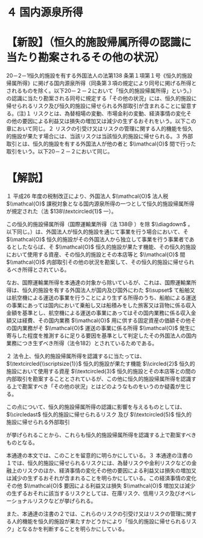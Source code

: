 # ４ 国内源泉所得

# 【新設】（恒久的施設帰属所得の認識に当たり勘案されるその他の状況）

20－2－1恒久的施設を有する外国法人の法第138 条第１項第１号《恒久的施設帰属所得》に掲げる国内源泉所得（同条第３項の規定により同号に掲げる所得とされるものを除く。以下20－２－２において「恒久的施設帰属所得」という。）の認識に当たり勘案される同号に規定する「その他の状況」には、恒久的施設に帰せられるリスク及び恒久的施設に帰せられる外部取引が含まれることに留意する。(注)１ リスクとは、為替相場の変動、市場金利の変動、経済事情の変化その他の要因による利益又は損失の増加又は減少の生ずるおそれをいう。以下この章において同じ。２ リスクの引受け又はリスクの管理に関する人的機能を恒久的施設が果たす場合には、当該リスクは当該恒久的施設に帰せられる。３ 外部取引とは、恒久的施設を有する外国法人が他の者と $\\mathcal{O}$ 間で行った取引をいう。以下20－２－２において同じ。

# 【解説】

１ 平成26 年度の税制改正により、外国法人 $\\mathcal{O}$ 法人税 $\\mathcal{O}$ 課税対象となる国内源泉所得の一つとして恒久的施設帰属所得が規定された（法 $138\\textcircled{1}$ 一）。

この恒久的施設帰属所得（国際運輸業所得（法 $138@$ ）を除 $\\diagdown$ 。以下同じ。）は、外国法人が恒久的施設を通じて事業を行う場合において、そ $\\mathcal{O}$ 恒久的施設がその外国法人から独立して事業を行う事業者であるとしたならば、そ $\\mathcal{O}$ 恒久的施設が果たす機能、その恒久的施設において使用する資産、その恒久的施設とその本店等と $\\mathcal{O}$ 間 $\\mathcal{O}$ 内部取引その他の状況を勘案して、その恒久的施設に帰せられるべき所得とされている。

なお、国際運輸業所得を本通達の対象から除いているが、これは、国際運輸業所得は、恒久的施設を有する外国法人が国内及び国外にわた $\\supset$ て船舶又は航空機による運送の事業を行うことにより生ずる所得のうち、船舶による運送の事業にあっては国内において乗船し又は船積みをした旅客又は貨物に係る収入金額を基準とし、航空機による運送の事業にあってはその国内業務に係る収入金額又は経費、その国内業務 $\\mathcal{O}$ 用に供する固定資産の価額その他その国内業務がそ $\\mathcal{O}$ 運送の事業に係る所得 $\\mathcal{O}$ 発生に寄与した程度を推測するに足りる要因を基準として判定したその外国法人の国内業務につき生ずべき所得（法令182）とされているためである。

２ 法令上、恒久的施設帰属所得を認識するに当たっては、 $\\textcircled{\\scriptsize{1}}$ 恒久的施設が果たす機能 $\\circled{2}$ 恒久的施設において使用する資産 $\\textcircled{3}$ 恒久的施設とその本店等との間の内部取引を勘案することとされているが、この他に恒久的施設帰属所得を認識する上で勘案すべき「その他の状況」とはどのようなものをいうのか疑義が生じる。

この点について、恒久的施設帰属所得の認識に影響を与えるものとしては、 $\\circledast$ 恒久的施設に帰せられるリスク 及び $\\textcircled{5}$ 恒久的施設に帰せられる外部取引

が挙げられることから、これらも恒久的施設帰属所得を認識する上で勘案すべきものとなる。

本通達の本文では、このことを留意的に明らかにしている。３ 本通達の注書の１では、恒久的施設に帰せられるリスクには、為替リスクや金利リスクなどの金融上のリスクのほか、経済事情の変化その他の要因による利益又は損失の増加又は減少の生ずるおそれが含まれることを明らかにしている。この経済事情の変化その他 $\\mathcal{O}$ 要因による利益又は損失 $\\mathcal{O}$ 増加又は減少の生ずるおそれに該当するリスクとしては、在庫リスク、信用リスク及びオペレーショナルリスクなどが挙げられる。

また、本通達の注書の２では、これらのリスクの引受け又はリスクの管理に関する人的機能を恒久的施設が果たすかどうかにより「恒久的施設に帰せられるリスク」となるかを判断することを明らかにしている。